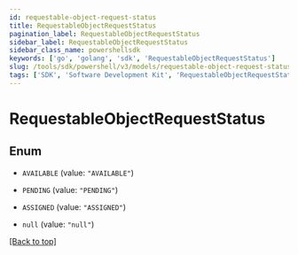 ```yaml
---
id: requestable-object-request-status
title: RequestableObjectRequestStatus
pagination_label: RequestableObjectRequestStatus
sidebar_label: RequestableObjectRequestStatus
sidebar_class_name: powershellsdk
keywords: ['go', 'golang', 'sdk', 'RequestableObjectRequestStatus'] 
slug: /tools/sdk/powershell/v3/models/requestable-object-request-status
tags: ['SDK', 'Software Development Kit', 'RequestableObjectRequestStatus']
---
```



# RequestableObjectRequestStatus

## Enum


* `AVAILABLE` (value: `"AVAILABLE"`)

* `PENDING` (value: `"PENDING"`)

* `ASSIGNED` (value: `"ASSIGNED"`)

* `null` (value: `"null"`)


[[Back to top]](#) 

